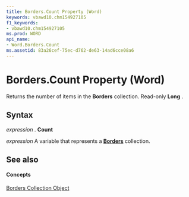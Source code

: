 ```yaml
---
title: Borders.Count Property (Word)
keywords: vbawd10.chm154927105
f1_keywords:
- vbawd10.chm154927105
ms.prod: WORD
api_name:
- Word.Borders.Count
ms.assetid: 83a26cef-75ec-d762-de63-14ad6cce08a6
---
```



# Borders.Count Property (Word)

Returns the number of items in the  **Borders** collection. Read-only **Long** .


## Syntax

 _expression_ . **Count**

 _expression_ A variable that represents a **[Borders](borders-object-word.md)** collection.


## See also


#### Concepts


[Borders Collection Object](borders-object-word.md)

